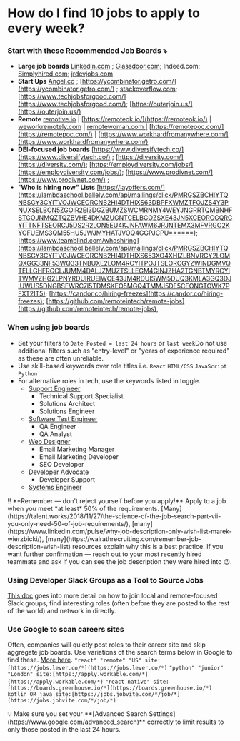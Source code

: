 # How do I find 10 jobs to apply to every week?

### Start with these Recommended Job Boards ⤵️

- **Large job boards**
  [Linkedin.com](https://lambdaschool.ballely.com/api/mailings/click/PMRGSZBCHIYTQNBSGY3CYITVOJWCEORCNB2HI4B2F4XWY2LONNSWI2LOFZRW63JCFQRG64THEI5CENRTMQ2GMZLBGIWWMOLCMEWTIYZYGAWTSZJTHEWWIMZYMQ2TSOBVGM2DGZRCFQRHMZLSONUW63RCHIRDIIRMEJZWSZZCHIRDA2ZQKBVUERBRLJREKOK2OZUWY2CDJFAWK3ZZPJLHIMRZJ55EUSKIOZBWG6SNOI3XGNLLHURH2===) ; [Glassdoor.com](https://lambdaschool.ballely.com/api/mailings/click/PMRGSZBCHIYTQNBSGY3CYITVOJWCEORCNB2HI4B2F4XWO3DBONZWI33POIXGG33NEIWCE33SM4RDUIRWGNSDIZTFMEZC2ZRZMJQS2NDDHAYC2OLFGM4S2ZBTHBSDKOJYGUZTIM3GEIWCE5TFOJZWS33OEI5CENBCFQRHG2LHEI5CEV3QJYZDM4SWOMYE44SVKBJDMQTKNVJWSQSNPJWESRTXIZVUI2CEGNETEULVGFZW4SLKGA6SE7I=); Indeed.com; [Simplyhired.com](https://lambdaschool.ballely.com/api/mailings/click/PMRGSZBCHIYTQNBSGY3CYITVOJWCEORCNB2HI4DTHIXS653XO4XHG2LNOBWHS2DJOJSWILTDN5WS6IRMEJXXEZZCHIRDMM3EGRTGKYJSFVTDSYTBFU2GGOBQFU4WKMZZFVSDGODEGU4TQNJTGQZWMIRMEJ3GK4TTNFXW4IR2EI2CELBCONUWOIR2EJRU4USKINHVQ5ZWJBUWWYLUI5EGQZKROFJXU5BZMFYUMSK2ONDWOTSGJIZUWVCWKRJEKRJ5EJ6Q====); [jrdevjobs.com](https://lambdaschool.ballely.com/api/mailings/click/PMRGSZBCHIYTQNBSGY3CYITVOJWCEORCNB2HI4B2F4XWU4TEMV3GU33COMXGG33NEIWCE33SM4RDUIRWGNSDIZTFMEZC2ZRZMJQS2NDDHAYC2OLFGM4S2ZBTHBSDKOJYGUZTIM3GEIWCE5TFOJZWS33OEI5CENBCFQRHG2LHEI5CESRUIQZTEULJJFZE2RJNIR2HKZZXJ5YHUSTQONXV65KBNZYUEQTQGMZVQOKNKVAUQTKYLE6SE7I=)
- **Start Ups**
  [Angel.co](https://lambdaschool.ballely.com/api/mailings/click/PMRGSZBCHIYTQNBSGY3CYITVOJWCEORCNB2HI4B2F4XWC3THMVWC4Y3PEIWCE33SM4RDUIRWGNSDIZTFMEZC2ZRZMJQS2NDDHAYC2OLFGM4S2ZBTHBSDKOJYGUZTIM3GEIWCE5TFOJZWS33OEI5CENBCFQRHG2LHEI5CE6JQPJDWQODBGJNC2YLPI5FDKSDCPF5ECTJRKVXXQNTJMRGV65SUGVYFASCJNVHVSXZZIU6SE7I=) ; [https://ycombinator.getro.com/](https://ycombinator.getro.com/) ; [stackoverflow.com](https://lambdaschool.ballely.com/api/mailings/click/PMRGSZBCHIYTQNBSGY3CYITVOJWCEORCNB2HI4B2F4XXG5DBMNVW65TFOJTGY33XFZRW63JCFQRG64THEI5CENRTMQ2GMZLBGIWWMOLCMEWTIYZYGAWTSZJTHEWWIMZYMQ2TSOBVGM2DGZRCFQRHMZLSONUW63RCHIRDIIRMEJZWSZZCHIRGWS3GKNXTOSCFJ52UUZ2ELJGE43DDLJKVENKWOZFC2Z3KHBKVQTTYKZVXQ3DINBSWUNCNHURH2===); [https://www.techjobsforgood.com/](https://www.techjobsforgood.com/); [https://outerjoin.us/](https://outerjoin.us/)
- **Remote**
  [remotive.io](http://remotive.io/) | [https://remoteok.io/](https://remoteok.io/) | [weworkremotely.com](http://weworkremotely.com/) | [remotewoman.com |](http://remotewoman.com) [https://remotepoc.com/](https://remotepoc.com/) | [https://www.workhardfromanywhere.com/](https://www.workhardfromanywhere.com/)
- **DEI-focused job boards**
  [https://www.diversifytech.co/](https://www.diversifytech.co/) ; [https://diversity.com/](https://diversity.com/); [https://employdiversity.com/jobs/](https://employdiversity.com/jobs/); [https://www.prodivnet.com/](https://www.prodivnet.com/) ;
- "**Who is hiring now" Lists**
  [https://layoffers.com/](https://lambdaschool.ballely.com/api/mailings/click/PMRGSZBCHIYTQNBSGY3CYITVOJWCEORCNB2HI4DTHIXS63DBPFXWMZTFOJZS4Y3PNUXSELBCN5ZGOIR2EI3DGZBUMZSWCMRNMY4WEYJNGRRTQMBNHFSTGOJNMQZTQZBVHE4DKMZUGNTCELBCOZSXE43JN5XCEORCGQRCYITTNFTSEORCJ5DS2R2LON5EU4KJNFAWM6JRJNTEMX3MFVRGO2KYGFUEMS3QM55HU5JWJMYHATJVOQ4GGPJCPU======); [https://www.teamblind.com/whoshiring](https://lambdaschool.ballely.com/api/mailings/click/PMRGSZBCHIYTQNBSGY3CYITVOJWCEORCNB2HI4DTHIXS653XO4XHIZLBNVRGY2LOMQXGG33NF53WQ33TNBUXE2LOM4RCYITPOJTSEORCGYZWINDGMVQTELLGHFRGCLJUMM4DALJZMUZTSLLEGM4GINJZHA2TGNBTMYRCYITWMVZHG2LPNYRDUIRUEIWCE43JM4RDUISWM5DUQ3KMLA3GQ3DJIUWUS5DNGBSEWRC7I5TDMSKEO5MGQ4TMMJ5DE5CEONGTOWK7PFXT2IT5); [https://candor.co/hiring-freezes](https://candor.co/hiring-freezes); [https://github.com/remoteintech/remote-jobs](https://github.com/remoteintech/remote-jobs),

### When using job boards

- Set your filters to `Date Posted = last 24 hours` or `last week`Do not use additional filters such as "entry-level" or "years of experience required" as these are often unreliable.
- Use skill-based keywords over role titles i.e. `React` `HTML/CSS` `JavaScript` `Python`
- For alternative roles in tech, use the keywords listed in toggle.
  - [Support Engineer](https://www.betterteam.com/support-engineer-job-description)
    - Technical Support Specialist
    - Solutions Architect
    - Solutions Engineer
  - [Software Test Engineer](https://www.betterteam.com/software-test-engineer-job-description)
    - QA Engineer
    - QA Analyst
  - [Web Designer](https://www.betterteam.com/web-designer-job-description)
    - Email Marketing Manager
    - Email Marketing Developer
    - SEO Developer
  - [Developer Advocate](https://thenewstack.io/devrel-and-the-increasing-popularity-of-the-developer-advocate/)
    - Developer Support
  - [Systems Engineer](https://www.betterteam.com/systems-engineer-job-description)

<aside>
‼️ **Remember — don't reject yourself before you apply!** Apply to a job when you meet *at least* 50% of the requirements. [Many](https://talent.works/2018/11/27/the-science-of-the-job-search-part-vii-you-only-need-50-of-job-requirements/), [many](https://www.linkedin.com/pulse/why-job-description-only-wish-list-marek-wierzbicki/), [many](https://walrathrecruiting.com/remember-job-description-wish-list) resources explain why this is a best practice. If you want further confirmation —  reach out to your most recently hired teammate and ask if you can see the job description they were hired into 😉.

</aside>

### Using Developer Slack Groups as a Tool to Source Jobs

[This doc](https://www.notion.so/Running-List-of-Slack-Groups-28a30bbe5605458e9819e5d47fc41b0e) goes into more detail on how to join local and remote-focused Slack groups, find interesting roles (often before they are posted to the rest of the world) and network in directly.

### Use Google to scan careers sites

Often, companies will quietly post roles to their career site and skip aggregate job boards. Use variations of the search terms below in Google to find these. [More here](https://medium.com/remote-ever-after/find-unique-job-openings-faster-for-remote-work-work-from-home-2a241a466d68).
`"react" "remote" "US" site:[https://jobs.lever.co/*](https://jobs.lever.co/*)`
`"python" "junior" "London" site:[https://apply.workable.com/*](https://apply.workable.com/*)`
`"react native" site:[https://boards.greenhouse.io/*](https://boards.greenhouse.io/*)`
`kotlin OR java site:[https://jobs.jobvite.com/*/job/*](https://jobs.jobvite.com/*/job/*)`

<aside>
💡 Make sure you set your **[Advanced Search Settings](https://www.google.com/advanced_search)** correctly to limit results to only those posted in the last 24 hours.

</aside>
